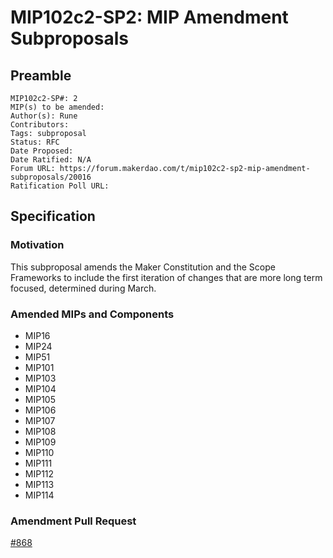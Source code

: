 # MIP102c2-SP2: MIP Amendment Subproposals

## Preamble

```
MIP102c2-SP#: 2
MIP(s) to be amended:
Author(s): Rune
Contributors:
Tags: subproposal
Status: RFC
Date Proposed:
Date Ratified: N/A
Forum URL: https://forum.makerdao.com/t/mip102c2-sp2-mip-amendment-subproposals/20016
Ratification Poll URL: 
```
## Specification

### Motivation

This subproposal amends the Maker Constitution and the Scope Frameworks to include the first iteration of changes that are more long term focused, determined during March.

### Amended MIPs and Components

* MIP16
* MIP24
* MIP51
* MIP101
* MIP103
* MIP104
* MIP105
* MIP106
* MIP107
* MIP108
* MIP109
* MIP110
* MIP111
* MIP112
* MIP113
* MIP114

### Amendment Pull Request

[#868](https://github.com/makerdao/mips/pull/868/files)
